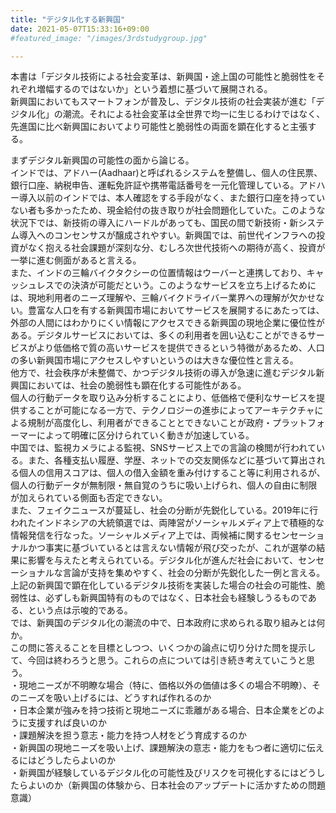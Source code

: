 ```yaml
---
title: "デジタル化する新興国"
date: 2021-05-07T15:33:16+09:00
#featured_image: "/images/3rdstudygroup.jpg"

---
```


本書は「デジタル技術による社会変革は、新興国・途上国の可能性と脆弱性をそれぞれ増幅するのではないか」という着想に基づいて展開される。  
新興国においてもスマートフォンが普及し、デジタル技術の社会実装が進む「デジタル化」の潮流。それによる社会変革は全世界で均一に生じるわけではなく、先進国に比べ新興国においてより可能性と脆弱性の両面を顕在化すると主張する。  

まずデジタル新興国の可能性の面から論じる。  
インドでは、アドハー(Aadhaar)と呼ばれるシステムを整備し、個人の住民票、銀行口座、納税申告、運転免許証や携帯電話番号を一元化管理している。アドハー導入以前のインドでは、本人確認をする手段がなく、また銀行口座を持っていない者も多かったため、現金給付の抜き取りが社会問題化していた。このような状況下では、新技術の導入にハードルがあっても、国民の間で新技術・新システム導入へのコンセンサスが醸成されやすい。新興国では、前世代インフラへの投資がなく抱える社会課題が深刻な分、むしろ次世代技術への期待が高く、投資が一挙に進む側面があると言える。  
また、インドの三輪バイクタクシーの位置情報はウーバーと連携しており、キャッシュレスでの決済が可能だという。このようなサービスを立ち上げるためには、現地利用者のニーズ理解や、三輪バイクドライバー業界への理解が欠かせない。豊富な人口を有する新興国市場においてサービスを展開するにあたっては、外部の人間にはわかりにくい情報にアクセスできる新興国の現地企業に優位性がある。デジタルサービスにおいては、多くの利用者を囲い込むことができるサービスがより低価格で質の高いサービスを提供できるという特徴があるため、人口の多い新興国市場にアクセスしやすいというのは大きな優位性と言える。  
他方で、社会秩序が未整備で、かつデジタル技術の導入が急速に進むデジタル新興国においては、社会の脆弱性も顕在化する可能性がある。  
個人の行動データを取り込み分析することにより、低価格で便利なサービスを提供することが可能になる一方で、テクノロジーの進歩によってアーキテクチャによる規制が高度化し、利用者ができることとできないことが政府・プラットフォーマーによって明確に区分けられていく動きが加速している。  
中国では、監視カメラによる監視、SNSサービス上での言論の検閲が行われている。また、各種支払い履歴、学歴、ネットでの交友関係などに基づいて算出される個人の信用スコアは、個人の借入金額を重み付けすること等に利用されるが、個人の行動データが無制限・無自覚のうちに吸い上げられ、個人の自由に制限が加えられている側面も否定できない。  
また、フェイクニュースが蔓延し、社会の分断が先鋭化している。2019年に行われたインドネシアの大統領選では、両陣営がソーシャルメディア上で積極的な情報発信を行なった。ソーシャルメディア上では、両候補に関するセンセーショナルかつ事実に基づいているとは言えない情報が飛び交ったが、これが選挙の結果に影響を与えたと考えられている。デジタル化が進んだ社会において、センセーショナルな言論が支持を集めやすく、社会の分断が先鋭化した一例と言える。  
上記の新興国で顕在化しているデジタル技術を実装した場合の社会の可能性、脆弱性は、必ずしも新興国特有のものではなく、日本社会も経験しうるものである、という点は示唆的である。  
では、新興国のデジタル化の潮流の中で、日本政府に求められる取り組みとは何か。  
この問に答えることを目標としつつ、いくつかの論点に切り分けた問を提示して、今回は終わろうと思う。これらの点については引き続き考えていこうと思う。  
・現地ニーズが不明瞭な場合（特に、価格以外の価値は多くの場合不明瞭）、そのニーズを吸い上げるには、どうすれば作れるのか  
・日本企業が強みを持つ技術と現地ニーズに乖離がある場合、日本企業をどのように支援すれば良いのか  
・課題解決を担う意志・能力を持つ人材をどう育成するのか  
・新興国の現地ニーズを吸い上げ、課題解決の意志・能力をもつ者に適切に伝えるにはどうしたらよいのか  
・新興国が経験しているデジタル化の可能性及びリスクを可視化するにはどうしたらよいのか（新興国の体験から、日本社会のアップデートに活かすための問題意識）
